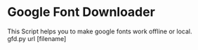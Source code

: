 <h1>Google Font Downloader</h1>
This Script helps you to make google fonts work offline or local.<br>
gfd.py url [filename]